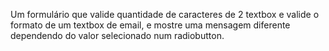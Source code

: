 Um formulário que valide quantidade de caracteres de 2 textbox e valide o formato de um textbox de email, e mostre uma mensagem diferente dependendo do valor selecionado num radiobutton.
